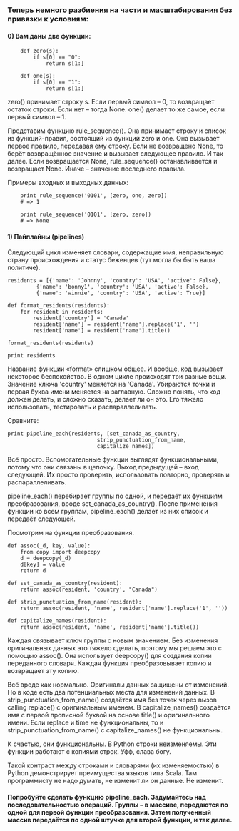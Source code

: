### Теперь немного разбиения на части и масштабирования без привязки к условиям:

#### 0) Вам даны две функции:

        def zero(s):
            if s[0] == "0":
                return s[1:]

        def one(s):
            if s[0] == "1":
                return s[1:]

zero() принимает строку s. Если первый символ – 0, то возвращает остаток строки. Если нет – тогда None. one() делает то же самое, если первый символ – 1.

Представим функцию rule_sequence(). Она принимает строку и список из функций-правил, состоящий из функций zero и one. Она вызывает первое правило, передавая ему строку. Если не возвращено None, то берёт возвращённое значение и вызывает следующее правило. И так далее. Если возвращается None, rule_sequence() останавливается и возвращает None. Иначе – значение последнего правила.

Примеры входных и выходных данных:

        print rule_sequence('0101', [zero, one, zero])
        # => 1

        print rule_sequence('0101', [zero, zero])
        # => None
        
        
#### 1) Пайплайны (pipelines)

Следующий цикл изменяет словари, содержащие имя, неправильную страну происхождения и статус беженцев (тут могла бы быть ваша политиче).

    residents = [{'name': 'Johnny', 'country': 'USA', 'active': False},
             {'name': 'bonny1', 'country': 'USA', 'active': False},
             {'name': 'winnie', 'country': 'USA', 'active': True}]

    def format_residents(residents):
        for resident in residents:
            resident['country'] = 'Canada'
            resident['name'] = resident['name'].replace('1', '')
            resident['name'] = resident['name'].title()

    format_residents(residents)

    print residents

Название функции «format» слишком общее. И вообще, код вызывает некоторое беспокойство. В одном цикле происходят три разные вещи. Значение ключа 'country' меняется на 'Canada'. Убираются точки и первая буква имени меняется на заглавную. Сложно понять, что код должен делать, и сложно сказать, делает ли он это. Его тяжело использовать, тестировать и распараллеливать.

Сравните:

    print pipeline_each(residents, [set_canada_as_country,
                                strip_punctuation_from_name,
                                capitalize_names])


Всё просто. Вспомогательные функции выглядят функциональными, потому что они связаны в цепочку. Выход предыдущей – вход следующей. Их просто проверить, использовать повторно, проверять и распараллеливать.

pipeline_each() перебирает группы по одной, и передаёт их функциям преобразования, вроде set_canada_as_country(). После применения функции ко всем группам, pipeline_each() делает из них список и передаёт следующей.

Посмотрим на функции преобразования.

    def assoc(_d, key, value):
        from copy import deepcopy
        d = deepcopy(_d)
        d[key] = value
        return d

    def set_canada_as_country(resident):
        return assoc(resident, 'country', "Canada")

    def strip_punctuation_from_name(resident):
        return assoc(resident, 'name', resident['name'].replace('1', ''))

    def capitalize_names(resident):
        return assoc(resident, 'name', resident['name'].title())


Каждая связывает ключ группы с новым значением. Без изменения оригинальных данных это тяжело сделать, поэтому мы решаем это с помощью assoc(). Она использует deepcopy() для создания копии переданного словаря. Каждая функция преобразовывает копию и возвращает эту копию.

Всё вроде как нормально. Оригиналы данных защищены от изменений. Но в коде есть два потенциальных места для изменений данных. В strip_punctuation_from_name() создаётся имя без точек через вызов calling replace() с оригинальным именем. В capitalize_names() создаётся имя с первой прописной буквой на основе title() и оригинального имени. Если replace и time не функциональны, то и strip_punctuation_from_name() с capitalize_names() не функциональны.

К счастью, они функциональны. В Python строки неизменяемы. Эти функции работают с копиями строк. Уфф, слава богу.

Такой контраст между строками и словарями (их изменяемостью) в Python демонстрирует преимущества языков типа Scala. Там программисту не надо думать, не изменит ли он данные. Не изменит.

#### Попробуйте сделать функцию pipeline_each. Задумайтесь над последовательностью операций. Группы – в массиве, передаются по одной для первой функции преобразования. Затем полученный массив передаётся по одной штучке для второй функции, и так далее.
